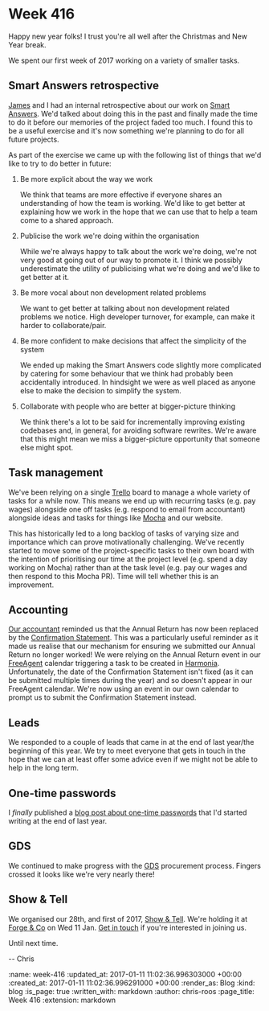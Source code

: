 Week 416
========

Happy new year folks! I trust you're all well after the Christmas and New Year break.

We spent our first week of 2017 working on a variety of smaller tasks.

## Smart Answers retrospective

[James][james-mead] and I had an internal retrospective about our work on [Smart Answers][smart-answers]. We'd talked about doing this in the past and finally made the time to do it before our memories of the project faded too much. I found this to be a useful exercise and it's now something we're planning to do for all future projects.

As part of the exercise we came up with the following list of things that we'd like to try to do better in future:

1. Be more explicit about the way we work

    We think that teams are more effective if everyone shares an understanding of how the team is working. We'd like to get better at explaining how we work in the hope that we can use that to help a team come to a shared approach.

2. Publicise the work we're doing within the organisation

    While we're always happy to talk about the work we're doing, we're not very good at going out of our way to promote it. I think we possibly underestimate the utility of publicising what we're doing and we'd like to get better at it.

3. Be more vocal about non development related problems

    We want to get better at talking about non development related problems we notice. High developer turnover, for example, can make it harder to collaborate/pair.

4. Be more confident to make decisions that affect the simplicity of the system

    We ended up making the Smart Answers code slightly more complicated by catering for some behaviour that we think had probably been accidentally introduced. In hindsight we were as well placed as anyone else to make the decision to simplify the system.

5. Collaborate with people who are better at bigger-picture thinking

    We think there's a lot to be said for incrementally improving existing codebases and, in general, for avoiding software rewrites. We're aware that this might mean we miss a bigger-picture opportunity that someone else might spot.

## Task management

We've been relying on a single [Trello][trello] board to manage a whole variety of tasks for a while now. This means we end up with recurring tasks (e.g. pay wages) alongside one off tasks (e.g. respond to email from accountant) alongside ideas and tasks for things like [Mocha][mocha] and our website.

This has historically led to a long backlog of tasks of varying size and importance which can prove motivationally challenging. We've recently started to move some of the project-specific tasks to their own board with the intention of prioritising our time at the project level (e.g. spend a day working on Mocha) rather than at the task level (e.g. pay our wages and then respond to this Mocha PR). Time will tell whether this is an improvement.

## Accounting

[Our accountant][proactive-accountant] reminded us that the Annual Return has now been replaced by the [Confirmation Statement][confirmation-statement]. This was a particularly useful reminder as it made us realise that our mechanism for ensuring we submitted our Annual Return no longer worked! We were relying on the Annual Return event in our [FreeAgent][freeagent] calendar triggering a task to be created in [Harmonia][harmonia]. Unfortunately, the date of the Confirmation Statement isn't fixed (as it can be submitted multiple times during the year) and so doesn't appear in our FreeAgent calendar. We're now using an event in our own calendar to prompt us to submit the Confirmation Statement instead.

## Leads

We responded to a couple of leads that came in at the end of last year/the beginning of this year. We try to meet everyone that gets in touch in the hope that we can at least offer some advice even if we might not be able to help in the long term.

## One-time passwords

I _finally_ published a [blog post about one-time passwords][otp-blog-post] that I'd started writing at the end of last year.

## GDS

We continued to make progress with the [GDS][gds] procurement process. Fingers crossed it looks like we're very nearly there!

## Show & Tell

We organised our 28th, and first of 2017, [Show & Tell][show-and-tell-events]. We're holding it at [Forge & Co][forge-and-co] on Wed 11 Jan. [Get in touch][contact] if you're interested in joining us.

Until next time.

-- Chris

[confirmation-statement]: https://www.gov.uk/government/publications/confirmation-statement/confirmation-statement
[contact]: /contact
[forge-and-co]: http://forgeandco.co.uk/
[freeagent]: https://www.freeagent.com/
[gds]: https://gds.blog.gov.uk/
[harmonia]: https://harmonia.io/
[james-mead]: /james-mead
[mocha]: https://github.com/freerange/mocha
[otp-blog-post]: /understanding-one-time-passwords
[proactive-accountant]: http://proactive.uk.net/
[show-and-tell-events]: /show-and-tell-events
[smart-answers]: https://github.com/alphagov/smart-answers
[trello]: https://trello.com/

:name: week-416
:updated_at: 2017-01-11 11:02:36.996303000 +00:00
:created_at: 2017-01-11 11:02:36.996291000 +00:00
:render_as: Blog
:kind: blog
:is_page: true
:written_with: markdown
:author: chris-roos
:page_title: Week 416
:extension: markdown
